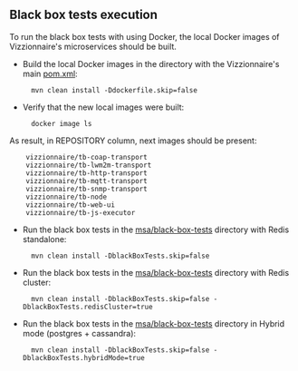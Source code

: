 
## Black box tests execution
To run the black box tests with using Docker, the local Docker images of Vizzionnaire's microservices should be built. <br />
- Build the local Docker images in the directory with the Vizzionnaire's main [pom.xml](./../../pom.xml):
        
        mvn clean install -Ddockerfile.skip=false
- Verify that the new local images were built: 

        docker image ls
As result, in REPOSITORY column, next images should be present:
        
        vizzionnaire/tb-coap-transport
        vizzionnaire/tb-lwm2m-transport
        vizzionnaire/tb-http-transport
        vizzionnaire/tb-mqtt-transport
        vizzionnaire/tb-snmp-transport
        vizzionnaire/tb-node
        vizzionnaire/tb-web-ui
        vizzionnaire/tb-js-executor

- Run the black box tests in the [msa/black-box-tests](../black-box-tests) directory with Redis standalone:

        mvn clean install -DblackBoxTests.skip=false

- Run the black box tests in the [msa/black-box-tests](../black-box-tests) directory with Redis cluster:

        mvn clean install -DblackBoxTests.skip=false -DblackBoxTests.redisCluster=true

- Run the black box tests in the [msa/black-box-tests](../black-box-tests) directory in Hybrid mode (postgres + cassandra):

        mvn clean install -DblackBoxTests.skip=false -DblackBoxTests.hybridMode=true




